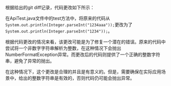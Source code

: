 根据给出的git diff记录，代码更改如下所示：

在ApiTest.java文件中的test方法中，将原来的代码从`System.out.println(Integer.parseInt("1234aaa"));`更改为了`System.out.println(Integer.parseInt("1234"));`。

根据代码更改的情况来看，该更改可能是为了修复一个潜在的错误。原来的代码中尝试将一个非数字字符串解析为整数，在这种情况下会抛出NumberFormatException异常。而更改后的代码则提供了一个正确的整数字符串，避免了异常的抛出。

在这种情况下，这个更改是合理的并且是有意义的。但是，需要确保在实际应用场景中，给出的整数字符串是有效的，否则代码仍可能会抛出异常。